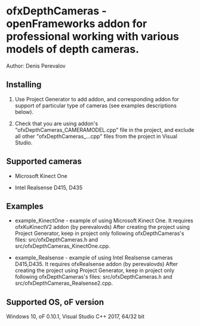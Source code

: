 # ofxDepthCameras - openFrameworks addon for professional working with various models of depth cameras.

Author: Denis Perevalov

## Installing

1. Use Project Generator to add addon, and corresponding addon for support of particular type of cameras 
(see examples descriptions below).

2. Check that you are using addon's "ofxDepthCameras_CAMERAMODEL.cpp" file in the project, 
and exclude all other "ofxDepthCameras_...cpp" files from the project in Visual Studio.

## Supported cameras

* Microsoft Kinect One

* Intel Realsense D415, D435

## Examples

* example_KinectOne - example of using Microsoft Kinect One. It requires ofxKuKinectV2 addon (by perevalovds)
After creating the project using Project Generator, 
keep in project only following ofxDepthCameras's files:
 src/ofxDepthCameras.h and src/ofxDepthCameras_KinectOne.cpp.

* example_Realsense - example of using Intel Realsense cameras D415,D435. It requires ofxRealsense addon (by perevalovds)
After creating the project using Project Generator, 
keep in project only following ofxDepthCameras's files:
 src/ofxDepthCameras.h and src/ofxDepthCameras_Realsense2.cpp.


## Supported OS, oF version

Windows 10, oF 0.10.1, Visual Studio C++ 2017, 64/32 bit



